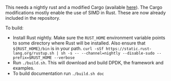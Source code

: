 This needs a nightly rust and a modified Cargo (available 
[here](https://github.com/apanda/cargo)). The Cargo modifications mostly enable 
the use of SIMD in Rust. These are now already included in the repository.

To build:

-   Install Rust nightly. Make sure the `RUST_HOME` environment variable points to some directory where Rust will be
    installed. Also ensure that `${RUST_HOME}/bin` is in your path.
    ```curl -sSf https://static.rust-lang.org/rustup.sh | sh -s -- --channel=nightly --disable-sudo --prefix=$RUST_HOME --verbose```
-   Run `./build.sh`. This will download and build DPDK, the framework and examples. 
-   To build documentation run `./build.sh doc`
